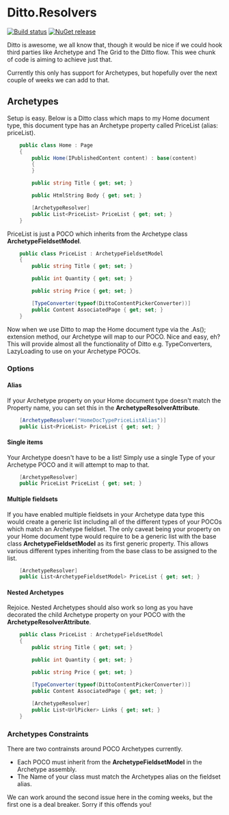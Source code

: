 # Ditto.Resolvers

[![Build status](https://ci.appveyor.com/api/projects/status/w545oncssfcafldq?svg=true)](https://ci.appveyor.com/project/MichaelLaw/ditto-resolvers)
[![NuGet release](https://img.shields.io/nuget/vpre/Ditto.Resolvers.Archetype.svg)](https://www.nuget.org/packages/Ditto.Resolvers.Archetype)

Ditto is awesome, we all know that, though it would be nice if we could hook third parties like Archetype and The Grid to the Ditto flow. This wee chunk of code is aiming to achieve just that.

Currently this only has support for Archetypes, but hopefully over the next couple of weeks we can add to that.

## Archetypes

Setup is easy. Below is a Ditto class which maps to my Home document type, this document type has an Archetype property called PriceList (alias: priceList).

```csharp
	public class Home : Page
    {
        public Home(IPublishedContent content) : base(content)
        {
        }

        public string Title { get; set; }

        public HtmlString Body { get; set; }

        [ArchetypeResolver]
        public List<PriceList> PriceList { get; set; }
    }
```
PriceList is just a POCO which inherits from the Archetype class **ArchetypeFieldsetModel**.

```csharp
	public class PriceList : ArchetypeFieldsetModel
    {
        public string Title { get; set; }

        public int Quantity { get; set; }

        public string Price { get; set; }

        [TypeConverter(typeof(DittoContentPickerConverter))]
        public Content AssociatedPage { get; set; }
    }
```

Now when we use Ditto to map the Home document type via the .As<Home>(); extension method, our Archetype will map to our POCO. Nice and easy, eh? This will provide almost all the functionality of Ditto e.g. TypeConverters, LazyLoading to use on your Archetype POCOs.

### Options

#### Alias

If your Archetype property on your Home document type doesn't match the Property name, you can set this in the **ArchetypeResolverAttribute**.

```csharp
	[ArchetypeResolver("HomeDocTypePriceListAlias")]
	public List<PriceList> PriceList { get; set; }
```

#### Single items

Your Archetype doesn't have to be a list! Simply use a single Type of your Archetype POCO and it will attempt to map to that.

```csharp
	[ArchetypeResolver]
	public PriceList PriceList { get; set; }
```

#### Multiple fieldsets

If you have enabled multiple fieldsets in your Archetype data type this would create a generic list including all of the different types of your POCOs which match an Archetype fieldset. The only caveat being your property on your Home document type would require to be a generic list with the base class **ArchetypeFieldsetModel** as its first generic property. This allows various different types inheriting from the base class to be assigned to the list.

```csharp
	[ArchetypeResolver]
	public List<ArchetypeFieldsetModel> PriceList { get; set; }
```

#### Nested Archetypes

Rejoice. Nested Archetypes should also work so long as you have decorated the child Archetype property on your POCO with the **ArchetypeResolverAttribute**.

```csharp
	public class PriceList : ArchetypeFieldsetModel
    {
        public string Title { get; set; }

        public int Quantity { get; set; }

        public string Price { get; set; }

        [TypeConverter(typeof(DittoContentPickerConverter))]
        public Content AssociatedPage { get; set; }
        
        [ArchetypeResolver]
		public List<UrlPicker> Links { get; set; }
    }
```

### Archetypes Constraints

There are two contrainsts around POCO Archetypes currently. 

* Each POCO must inherit from the **ArchetypeFieldsetModel** in the Archetype assembly.
* The Name of your class must match the Archetypes alias on the fieldset alias.  

We can work around the second issue here in the coming weeks, but the first one is a deal breaker. Sorry if this offends you!
